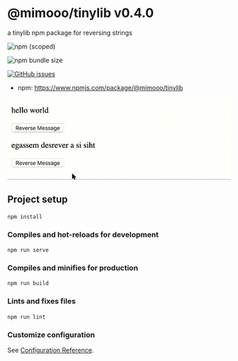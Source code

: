 # @mimooo/tinylib v0.4.0
a tinylib npm package for reversing strings

![npm (scoped)](https://img.shields.io/npm/v/@mimooo/tinylib)

![npm bundle size](https://img.shields.io/bundlephobia/min/@mimooo/tinylib)

[![GitHub issues](https://img.shields.io/github/issues/maryamtb/tinylib)](https://github.com/maryamtb/tinylib/issues)

- npm: https://www.npmjs.com/package/@mimooo/tinylib

![tinylib demo](demo/lib-tester.gif)

## Project setup
```
npm install
```

### Compiles and hot-reloads for development
```
npm run serve
```

### Compiles and minifies for production
```
npm run build
```

### Lints and fixes files
```
npm run lint
```

### Customize configuration
See [Configuration Reference](https://cli.vuejs.org/config/).

